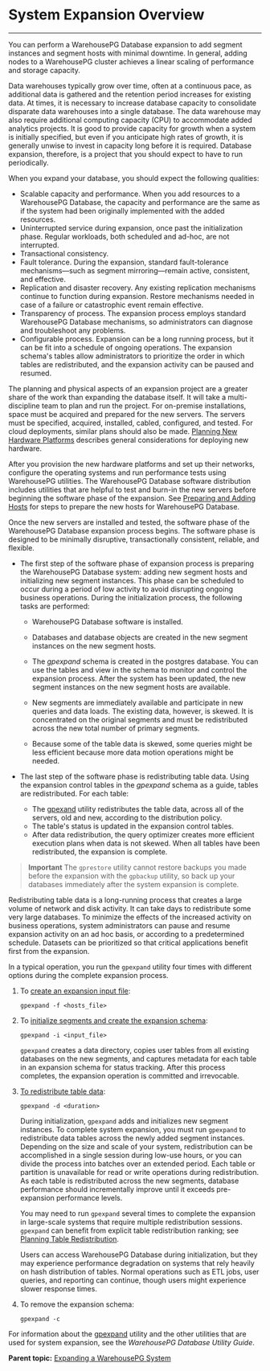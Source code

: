 # System Expansion Overview
---

You can perform a WarehousePG Database expansion to add segment instances and segment hosts with minimal downtime. In general, adding nodes to a WarehousePG cluster achieves a linear scaling of performance and storage capacity.

Data warehouses typically grow over time, often at a continuous pace, as additional data is gathered and the retention period increases for existing data. At times, it is necessary to increase database capacity to consolidate disparate data warehouses into a single database. The data warehouse may also require additional computing capacity \(CPU\) to accommodate added analytics projects. It is good to provide capacity for growth when a system is initially specified, but even if you anticipate high rates of growth, it is generally unwise to invest in capacity long before it is required. Database expansion, therefore, is a project that you should expect to have to run periodically.

When you expand your database, you should expect the following qualities:

-   Scalable capacity and performance. When you add resources to a WarehousePG Database, the capacity and performance are the same as if the system had been originally implemented with the added resources.
-   Uninterrupted service during expansion, once past the initialization phase. Regular workloads, both scheduled and ad-hoc, are not interrupted.
-   Transactional consistency.
-   Fault tolerance. During the expansion, standard fault-tolerance mechanisms—such as segment mirroring—remain active, consistent, and effective.
-   Replication and disaster recovery. Any existing replication mechanisms continue to function during expansion. Restore mechanisms needed in case of a failure or catastrophic event remain effective.
-   Transparency of process. The expansion process employs standard WarehousePG Database mechanisms, so administrators can diagnose and troubleshoot any problems.
-   Configurable process. Expansion can be a long running process, but it can be fit into a schedule of ongoing operations. The expansion schema's tables allow administrators to prioritize the order in which tables are redistributed, and the expansion activity can be paused and resumed.

The planning and physical aspects of an expansion project are a greater share of the work than expanding the database itself. It will take a multi-discipline team to plan and run the project. For on-premise installations, space must be acquired and prepared for the new servers. The servers must be specified, acquired, installed, cabled, configured, and tested. For cloud deployments, similar plans should also be made. [Planning New Hardware Platforms](expand-planning.html) describes general considerations for deploying new hardware.

After you provision the new hardware platforms and set up their networks, configure the operating systems and run performance tests using WarehousePG utilities. The WarehousePG Database software distribution includes utilities that are helpful to test and burn-in the new servers before beginning the software phase of the expansion. See [Preparing and Adding Hosts](expand-nodes.html) for steps to prepare the new hosts for WarehousePG Database.

Once the new servers are installed and tested, the software phase of the WarehousePG Database expansion process begins. The software phase is designed to be minimally disruptive, transactionally consistent, reliable, and flexible.

-   The first step of the software phase of expansion process is preparing the WarehousePG Database system: adding new segment hosts and initializing new segment instances. This phase can be scheduled to occur during a period of low activity to avoid disrupting ongoing business operations. During the initialization process, the following tasks are performed:

    -   WarehousePG Database software is installed.
    -   Databases and database objects are created in the new segment instances on the new segment hosts.
    -   The *gpexpand* schema is created in the postgres database. You can use the tables and view in the schema to monitor and control the expansion process.
    After the system has been updated, the new segment instances on the new segment hosts are available.

    -   New segments are immediately available and participate in new queries and data loads. The existing data, however, is skewed. It is concentrated on the original segments and must be redistributed across the new total number of primary segments.
    -   Because some of the table data is skewed, some queries might be less efficient because more data motion operations might be needed.
-   The last step of the software phase is redistributing table data. Using the expansion control tables in the *gpexpand* schema as a guide, tables are redistributed. For each table:

    -   The [gpexand](../../utility_guide/ref/gpexpand.html) utility redistributes the table data, across all of the servers, old and new, according to the distribution policy.
    -   The table's status is updated in the expansion control tables.
    -   After data redistribution, the query optimizer creates more efficient execution plans when data is not skewed.
    When all tables have been redistributed, the expansion is complete.


> **Important** The `gprestore` utility cannot restore backups you made before the expansion with the `gpbackup` utility, so back up your databases immediately after the system expansion is complete.

Redistributing table data is a long-running process that creates a large volume of network and disk activity. It can take days to redistribute some very large databases. To minimize the effects of the increased activity on business operations, system administrators can pause and resume expansion activity on an ad hoc basis, or according to a predetermined schedule. Datasets can be prioritized so that critical applications benefit first from the expansion.

In a typical operation, you run the `gpexpand` utility four times with different options during the complete expansion process.

1.  To [create an expansion input file](expand-initialize.html):

    ```
    gpexpand -f <hosts_file>
    ```

2.  To [initialize segments and create the expansion schema](expand-initialize.html):

    ```
    gpexpand -i <input_file>
    ```

    `gpexpand` creates a data directory, copies user tables from all existing databases on the new segments, and captures metadata for each table in an expansion schema for status tracking. After this process completes, the expansion operation is committed and irrevocable.

3.  [To redistribute table data](expand-redistribute.html):

    ```
    gpexpand -d <duration>
    ```

    During initialization, `gpexpand` adds and initializes new segment instances. To complete system expansion, you must run `gpexpand` to redistribute data tables across the newly added segment instances. Depending on the size and scale of your system, redistribution can be accomplished in a single session during low-use hours, or you can divide the process into batches over an extended period. Each table or partition is unavailable for read or write operations during redistribution. As each table is redistributed across the new segments, database performance should incrementally improve until it exceeds pre-expansion performance levels.

    You may need to run `gpexpand` several times to complete the expansion in large-scale systems that require multiple redistribution sessions. `gpexpand` can benefit from explicit table redistribution ranking; see [Planning Table Redistribution](expand-planning.html).

    Users can access WarehousePG Database during initialization, but they may experience performance degradation on systems that rely heavily on hash distribution of tables. Normal operations such as ETL jobs, user queries, and reporting can continue, though users might experience slower response times.

4.  To remove the expansion schema:

    ```
    gpexpand -c
    ```


For information about the [gpexpand](../../utility_guide/ref/gpexpand.html) utility and the other utilities that are used for system expansion, see the *WarehousePG Database Utility Guide*.

**Parent topic:** [Expanding a WarehousePG System](../expand/expand-main.html)

